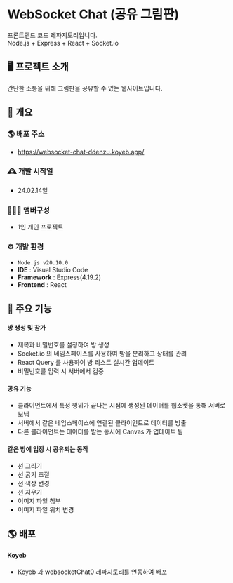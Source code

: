 # WebSocket Chat (공유 그림판)
프론트엔드 코드 레파지토리입니다.<br>
Node.js + Express + React + Socket.io

## 🖥️ 프로젝트 소개
간단한 소통을 위해 그림판을 공유할 수 있는 웹사이트입니다.
<br>

## 📌 개요
### 🌎 배포 주소
 - https://websocket-chat-ddenzu.koyeb.app/

### 🕰️ 개발 시작일
 - 24.02.14일

### 🧑‍🤝‍🧑 맴버구성
 - 1인 개인 프로젝트

### ⚙️ 개발 환경
- `Node.js v20.10.0`
- **IDE** : Visual Studio Code
- **Framework** : Express(4.19.2)
- **Frontend** : React

## 📌 주요 기능
#### 방 생성 및 참가
- 제목과 비밀번호를 설정하여 방 생성
- Socket.io 의 네임스페이스를 사용하여 방을 분리하고 상태를 관리
- React Query 를 사용하여 방 리스트 실시간 업데이트
- 비밀번호를 입력 시 서버에서 검증
#### 공유 기능
- 클라이언트에서 특정 행위가 끝나는 시점에 생성된 데이터를 웹소켓을 통해 서버로 보냄
- 서버에서 같은 네임스페이스에 연결된 클라이언트로 데이터를 방출
- 다른 클라이언트는 데이터를 받는 동시에 Canvas 가 업데이트 됨
#### 같은 방에 입장 시 공유되는 동작
- 선 그리기
- 선 굵기 조절
- 선 색상 변경
- 선 지우기
- 이미지 파일 첨부
- 이미지 파일 위치 변경
  
## 🌎 배포
#### Koyeb
- Koyeb 과 websocketChat0 레파지토리를 연동하여 배포

